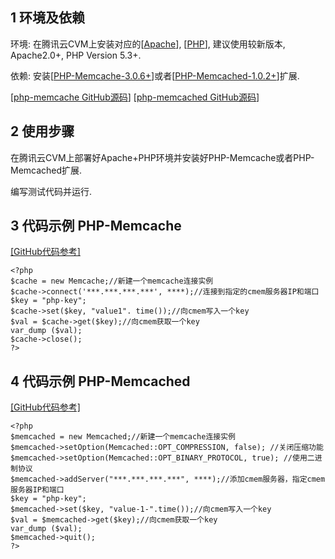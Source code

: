 ## 1 环境及依赖
环境: 在腾讯云CVM上安装对应的[[Apache](http://www.apache.org/dyn/closer.cgi)], [[PHP](http://php.net/downloads.php)], 建议使用较新版本, Apache2.0+, PHP Version 5.3+.

依赖: 安装[[PHP-Memcache-3.0.6+](http://php.net/manual/zh/book.memcache.php)]或者[[PHP-Memcached-1.0.2+](http://php.net/manual/zh/book.memcached.php)]扩展.

[[php-memcache GitHub源码](https://github.com/tricky/php-memcache)]
[[php-memcached GitHub源码](https://github.com/php-memcached-dev/php-memcached)]
## 2 使用步骤

在腾讯云CVM上部署好Apache+PHP环境并安装好PHP-Memcache或者PHP-Memcached扩展.

编写测试代码并运行.

## 3 代码示例 PHP-Memcache

[[GitHub代码参考]](https://github.com/tricky/php-memcache/blob/master/example.php)

```
<?php
$cache = new Memcache;//新建一个memcache连接实例
$cache->connect('***.***.***.***', ****);//连接到指定的cmem服务器IP和端口
$key = "php-key";
$cache->set($key, "value1". time());//向cmem写入一个key
$val = $cache->get($key);//向cmem获取一个key
var_dump ($val);
$cache->close();
?>
```
## 4 代码示例 PHP-Memcached

[[GitHub代码参考]](https://github.com/php-memcached-dev/php-memcached/blob/master/server-example/test-server.php)

```
<?php
$memcached = new Memcached;//新建一个memcache连接实例
$memcached->setOption(Memcached::OPT_COMPRESSION, false); //关闭压缩功能
$memcached->setOption(Memcached::OPT_BINARY_PROTOCOL, true); //使用二进制协议
$memcached->addServer("***.***.***.***", ****);//添加cmem服务器，指定cmem服务器IP和端口
$key = "php-key";
$memcached->set($key, "value-1-".time());//向cmem写入一个key
$val = $memcached->get($key);//向cmem获取一个key
var_dump ($val);
$memcached->quit();
?>
```